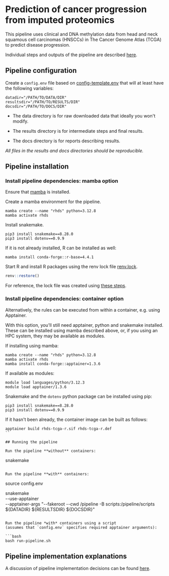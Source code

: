 # Prediction of cancer progression from imputed proteomics

This pipeline uses clinical and DNA methylation data
from head and neck squamous cell carcinomas (HNSCCs)
in The Cancer Genome Atlas (TCGA) to predict disease progression.

Individual steps and outputs of the pipeline are described [here](README-description.md).

## Pipeline configuration

Create a `config.env` file based on
[config-template.env](config-template.env) that
will at least have the following variables:

```
datadir="/PATH/TO/DATA/DIR"
resultsdir="/PATH/TO/RESULTS/DIR"
docsdir="/PATH/TO/DOCS/DIR"
```

* The data directory is for raw downloaded data that ideally you won't modify.

* The results directory is for intermediate steps and final results.

* The docs directory is for reports describing results. 

*All files in the results and docs directories should be reproducible.*

## Pipeline installation

### Install pipeline dependencies: mamba option

Ensure that [mamba](README-mamba.md) is installed.

Create a mamba environment for the pipeline.

```
mamba create --name "rhds" python=3.12.8
mamba activate rhds
```

Install snakemake.

```
pip3 install snakemake==8.28.0
pip3 install dotenv==0.9.9
```

If it is not already installed, R can be installed as well:

```
mamba install conda-forge::r-base=4.4.1
```

Start R and install R packages using the
renv lock file [renv.lock](renv.lock).

```R
renv::restore()
```

For reference, the lock file was created using
[these steps](README-renv.md).

### Install pipeline dependencies: container option

Alternatively, the rules can be executed from within a container,
e.g. using Apptainer.

With this option, you'll still need
apptainer, python and snakemake installed.
These can be installed using mamba described above, or,
if you using an HPC system, they may be available as modules.

If installing using mamba:

```
mamba create --name "rhds" python=3.12.8
mamba activate rhds
mamba install conda-forge::apptainer=1.3.6
```

If available as modules:

```
module load languages/python/3.12.3
module load apptainer/1.3.6
```

Snakemake and the `dotenv` python package can be installed using pip:

```
pip3 install snakemake==8.28.0
pip3 install dotenv==0.9.9
```

If it hasn't been already,
the container image can be built as follows:

```
apptainer build rhds-tcga-r.sif rhds-tcga-r.def
``

## Running the pipeline

Run the pipeline **without** containers:

```
snakemake
```

Run the pipeline **with** containers:

```
source config.env

snakemake \
    --use-apptainer \
    --apptainer-args "--fakeroot --cwd /pipeline -B scripts:/pipeline/scripts ${DATADIR} ${RESULTSDIR} ${DOCSDIR}"
```

Run the pipeline *with* containers using a script
(assumes that `config.env` specifies required apptainer arguments):

```bash
bash run-pipeline.sh 
```

## Pipeline implementation explanations

A discussion of pipeline implementation decisions
can be found [here](README-decisions.md). 

